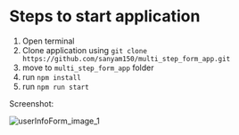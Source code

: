 # Steps to start application

1) Open terminal
2) Clone application using `git clone https://github.com/sanyam150/multi_step_form_app.git`
3) move to `multi_step_form_app` folder
4) run `npm install`
5) run `npm run start`


Screenshot:

![userInfoForm_image_1](https://github.com/sanyam150/multi_step_form_app/assets/102587941/4627f6bf-cdf4-4a63-b1a6-9c1e7acb1f5c)
